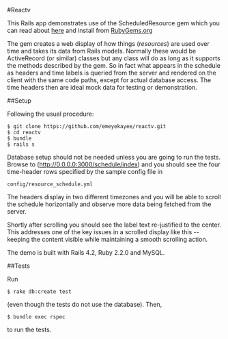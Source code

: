 #Reactv

This Rails app demonstrates use of the ScheduledResource gem which
you can read about [here](https://github.com/emeyekayee/scheduled_resource)
and install from [RubyGems.org](https://rubygems.org)

The gem creates a web display of how things (_resources_) are used
over time and takes its data from Rails models.  Normally these would
be ActiveRecord (or similar) classes but any class will do as long
as it supports the methods described by the gem.  So in fact what appears
in the schedule as headers and time labels is queried from the
server and rendered on the client with the same code paths, except
for actual database access.  The time headers then are ideal mock
data for testing or demonstration.

##Setup

Following the usual procedure:

    $ git clone https://github.com/emeyekayee/reactv.git
    $ cd reactv
    $ bundle
    $ rails s

Database setup should not be needed unless you are going to run the
tests.  Browse to (http://0.0.0.0:3000/schedule/index) and you should see
the four time-header rows specified by the sample config file in

    config/resource_schedule.yml

The headers display in two different timezones and you will be able to
scroll the schedule horizontally and observe more data being fetched
from the server.

Shortly after scrolling you should see the label text re-justified to
the center.  This addresses one of the key issues in a scrolled
display like this -- keeping the content visible while maintaining
a smooth scrolling action.



The demo is built with Rails 4.2, Ruby 2.2.0 and MySQL.

##Tests

Run

    $ rake db:create test

(even though the tests do not use the database).  Then,

    $ bundle exec rspec

to run the tests.
